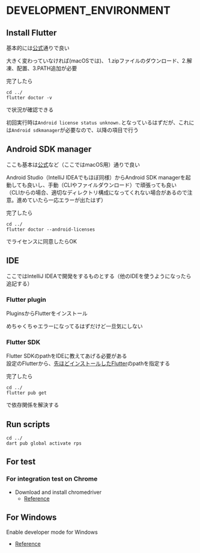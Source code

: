 # DEVELOPMENT_ENVIRONMENT

## Install Flutter

基本的には[公式](https://docs.flutter.dev/get-started/install)通りで良い

大きく変わっていなければ(macOSでは)、 1.zipファイルのダウンロード、2.解凍、配置、3.PATH追加が必要

完了したら
```shell
cd ../
flutter doctor -v
```
で状況が確認できる

初回実行時は`Android license status unknown.`となっているはずだが、これには`Android sdkmanager`が必要なので、以降の項目で行う

## Android SDK manager

ここも基本は[公式](https://docs.flutter.dev/get-started/install/macos/mobile-android)など（ここではmacOS用）通りで良い

Android Studio（IntelliJ IDEAでもほぼ同様）からAndroid SDK managerを起動しても良いし、手動（CLIやファイルダウンロード）で頑張っても良い  
（CLIからの場合、適切なディレクトリ構成になってくれない場合があるので注意。進めていたら一応エラーが出たはず）

完了したら
```shell
cd ../
flutter doctor --android-licenses
```
でライセンスに同意したらOK

## IDE

ここではIntelliJ IDEAで開発をするものとする（他のIDEを使うようになったら追記する）

### Flutter plugin

PluginsからFlutterをインストール

めちゃくちゃエラーになってるはずだけど一旦気にしない

### Flutter SDK

Flutter SDKのpathをIDEに教えてあげる必要がある  
設定のFlutterから、[先ほどインストールしたFlutter](#Install-Flutter)のpathを指定する

完了したら
```shell
cd ../
flutter pub get
```
で依存関係を解決する

## Run scripts

```shell
cd ../
dart pub global activate rps
```

## For test

### For integration test on Chrome

- Download and install chromedriver
  - [Reference](https://docs.flutter.dev/testing/integration-tests#running-in-a-browser)

## For Windows

Enable developer mode for Windows

- [Reference](https://docs.microsoft.com/ja-jp/windows/apps/get-started/enable-your-device-for-development)
